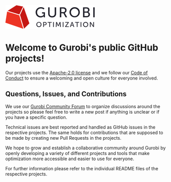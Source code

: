 <picture>
  <source media="(prefers-color-scheme: dark)" srcset="../img/gurobi-dark.png">
  <source media="(prefers-color-scheme: light)" srcset="../img/gurobi-light.png">
  <img alt="Gurobi" src="../img/gurobi-light.png">
</picture>

# Welcome to Gurobi's public GitHub projects!

Our projects use the [Apache-2.0 license](../LICENSE) and we follow our [Code of Conduct](../CODE_OF_CONDUCT.md) to ensure a welcoming and open culture for everyone involved.

## Questions, Issues, and Contributions

We use our [Gurobi Community Forum](https://support.gurobi.com/hc/en-us/community/topics) to organize discussions around the projects so please feel free to write a new post if anything is unclear or if you have a specific question.

Technical issues are best reported and handled as GitHub issues in the respective projects. The same holds for contributions that are supposed to be made by creating new Pull Requests in the projects.

We hope to grow and establish a collaborative community around Gurobi by openly developing a variety of different projects and tools that make optimization more accessible and easier to use for everyone.

For further information please refer to the individual README files of the respective projects.
